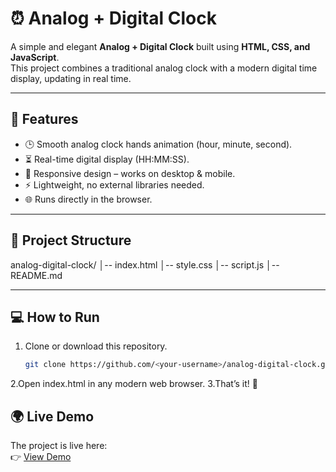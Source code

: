# ⏰ Analog + Digital Clock

A simple and elegant **Analog + Digital Clock** built using **HTML, CSS, and JavaScript**.  
This project combines a traditional analog clock with a modern digital time display, updating in real time.

---

## 🚀 Features
- 🕒 Smooth analog clock hands animation (hour, minute, second).
- ⏳ Real-time digital display (HH:MM:SS).
- 📱 Responsive design – works on desktop & mobile.
- ⚡ Lightweight, no external libraries needed.
- 🌐 Runs directly in the browser.

---

## 📂 Project Structure
analog-digital-clock/
│-- index.html
│-- style.css
│-- script.js
│-- README.md


---

## 💻 How to Run
1. Clone or download this repository.  
   ```bash
   git clone https://github.com/<your-username>/analog-digital-clock.git
2.Open index.html in any modern web browser.
3.That’s it! 🎉

## 🌍 Live Demo

The project is live here:  
👉 [View Demo](https://analog-digital-clock3.netlify.app/)


